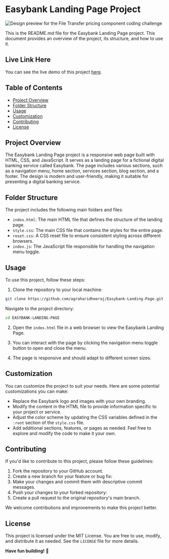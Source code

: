 # Easybank Landing Page Project

![Design preview for the File Transfer pricing component coding challenge](./design/desktop-preview.jpg)

This is the README.md file for the Easybank Landing Page project. This document provides an overview of the project, its structure, and how to use it.


## Live Link Here


You can see the live demo of this project [here](https://easybank-landing-page-beta-seven.vercel.app/).

## Table of Contents
- [Project Overview](#project-overview)
- [Folder Structure](#folder-structure)
- [Usage](#usage)
- [Customization](#customization)
- [Contributing](#contributing)
- [License](#license)

## Project Overview
The Easybank Landing Page project is a responsive web page built with HTML, CSS, and JavaScript. It serves as a landing page for a fictional digital banking service called Easybank. The page includes various sections, such as a navigation menu, home section, services section, blog section, and a footer. The design is modern and user-friendly, making it suitable for presenting a digital banking service.

## Folder Structure
The project includes the following main folders and files:
- `index.html`: The main HTML file that defines the structure of the landing page.
- `style.css`: The main CSS file that contains the styles for the entire page.
- `reset.css`: A CSS reset file to ensure consistent styling across different browsers.
- `index.js`: The JavaScript file responsible for handling the navigation menu toggle.

## Usage
To use this project, follow these steps:

1. Clone the repository to your local machine:
``` bash
git clone https://github.com/agraharidheeraj/Easybank-Landing-Page.git
```
Navigate to the project directory:
```bash
cd EASYBANK-LANDING-PAGE
```


2. Open the `index.html` file in a web browser to view the Easybank Landing Page.

3. You can interact with the page by clicking the navigation menu toggle button to open and close the menu.

4. The page is responsive and should adapt to different screen sizes.

## Customization
You can customize the project to suit your needs. Here are some potential customizations you can make:
- Replace the Easybank logo and images with your own branding.
- Modify the content in the HTML file to provide information specific to your project or service.
- Adjust the color scheme by updating the CSS variables defined in the `:root` section of the `style.css` file.
- Add additional sections, features, or pages as needed.
Feel free to explore and modify the code to make it your own.

## Contributing
If you'd like to contribute to this project, please follow these guidelines:

1. Fork the repository to your GitHub account.
2. Create a new branch for your feature or bug fix:
3. Make your changes and commit them with descriptive commit messages.
4. Push your changes to your forked repository:
5. Create a pull request to the original repository's main branch.

We welcome contributions and improvements to make this project better.

## License
This project is licensed under the MIT License. You are free to use, modify, and distribute it as needed. See the `LICENSE` file for more details.


**Have fun building!** 🚀

